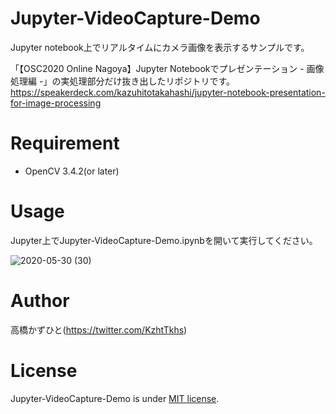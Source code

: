 # Jupyter-VideoCapture-Demo
Jupyter notebook上でリアルタイムにカメラ画像を表示するサンプルです。

「【OSC2020 Online Nagoya】Jupyter Notebookでプレゼンテーション - 画像処理編 -」の実処理部分だけ抜き出したリポジトリです。<br>
https://speakerdeck.com/kazuhitotakahashi/jupyter-notebook-presentation-for-image-processing

# Requirement
 
* OpenCV 3.4.2(or later)

# Usage
Jupyter上でJupyter-VideoCapture-Demo.ipynbを開いて実行してください。

![2020-05-30 (30)](https://user-images.githubusercontent.com/37477845/83322462-ea6a9580-a292-11ea-88e0-ab5a17c74c8c.png)

# Author
高橋かずひと(https://twitter.com/KzhtTkhs)

# License

Jupyter-VideoCapture-Demo is under [MIT license](LICENSE.md).
